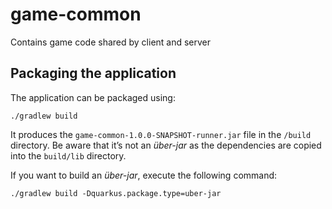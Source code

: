 # game-common

Contains game code shared by client and server

## Packaging the application

The application can be packaged using:
```shell script
./gradlew build
```
It produces the `game-common-1.0.0-SNAPSHOT-runner.jar` file in the `/build` directory.
Be aware that it’s not an _über-jar_ as the dependencies are copied into the `build/lib` directory.

If you want to build an _über-jar_, execute the following command:
```shell script
./gradlew build -Dquarkus.package.type=uber-jar
```